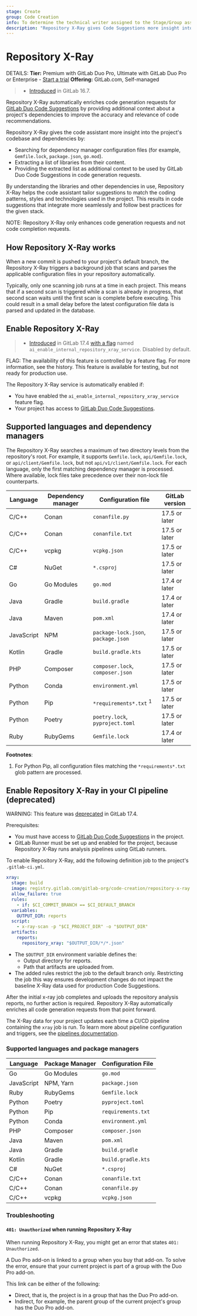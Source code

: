 ```yaml
---
stage: Create
group: Code Creation
info: To determine the technical writer assigned to the Stage/Group associated with this page, see https://handbook.gitlab.com/handbook/product/ux/technical-writing/#assignments
description: "Repository X-Ray gives Code Suggestions more insight into your project's codebase and dependencies."
---
```


# Repository X-Ray

DETAILS:
**Tier:** Premium with GitLab Duo Pro, Ultimate with GitLab Duo Pro or Enterprise - [Start a trial](https://about.gitlab.com/solutions/gitlab-duo-pro/sales/?type=free-trial)
**Offering:** GitLab.com, Self-managed

> - [Introduced](https://gitlab.com/groups/gitlab-org/-/epics/12060) in GitLab 16.7.

Repository X-Ray automatically enriches code generation requests for [GitLab Duo Code Suggestions](index.md) by providing additional context about a project's dependencies to improve the accuracy and relevance of code recommendations.

Repository X-Ray gives the code assistant more insight into the project's codebase and dependencies by:

- Searching for dependency manager configuration files (for example, `Gemfile.lock`, `package.json`, `go.mod`).
- Extracting a list of libraries from their content.
- Providing the extracted list as additional context to be used by GitLab Duo Code Suggestions in code generation requests.

By understanding the libraries and other dependencies in use, Repository X-Ray helps the code assistant tailor suggestions to match the coding patterns, styles and technologies used in the project. This results in code suggestions that integrate more seamlessly and follow best practices for the given stack.

NOTE:
Repository X-Ray only enhances code generation requests and not code completion requests.

## How Repository X-Ray works

When a new commit is pushed to your project's default branch, the Repository X-Ray triggers a background job that scans and parses the applicable configuration files in your repository automatically.

Typically, only one scanning job runs at a time in each project. This means that if a second scan is triggered while a scan is already in progress, that second scan waits until the first scan is complete before executing. This could result in a small delay before the latest configuration file data is parsed and updated in the database.

## Enable Repository X-Ray

> - [Introduced](https://gitlab.com/gitlab-org/gitlab/-/issues/476180) in GitLab 17.4 [with a flag](../../../feature_flags.md) named `ai_enable_internal_repository_xray_service`. Disabled by default.

FLAG:
The availability of this feature is controlled by a feature flag.
For more information, see the history.
This feature is available for testing, but not ready for production use.

The Repository X-Ray service is automatically enabled if:

- You have enabled the `ai_enable_internal_repository_xray_service` feature flag.
- Your project has access to [GitLab Duo Code Suggestions](index.md).

## Supported languages and dependency managers

The Repository X-Ray searches a maximum of two directory levels from the repository's root. For example, it supports `Gemfile.lock`, `api/Gemfile.lock`, or `api/client/Gemfile.lock`, but not `api/v1/client/Gemfile.lock`. For each language, only the first matching dependency manager is processed. Where available, lock files take precedence over their non-lock file counterparts.

| Language   | Dependency manager | Configuration file                  | GitLab version |
| ---------- |--------------------| ----------------------------------- | -------------- |
| C/C++      | Conan              | `conanfile.py`                      | 17.5 or later  |
| C/C++      | Conan              | `conanfile.txt`                     | 17.5 or later  |
| C/C++      | vcpkg              | `vcpkg.json`                        | 17.5 or later  |
| C#         | NuGet              | `*.csproj`                          | 17.5 or later  |
| Go         | Go Modules         | `go.mod`                            | 17.4 or later  |
| Java       | Gradle             | `build.gradle`                      | 17.4 or later  |
| Java       | Maven              | `pom.xml`                           | 17.4 or later  |
| JavaScript | NPM                | `package-lock.json`, `package.json` | 17.5 or later  |
| Kotlin     | Gradle             | `build.gradle.kts`                  | 17.5 or later  |
| PHP        | Composer           | `composer.lock`, `composer.json`    | 17.5 or later  |
| Python     | Conda              | `environment.yml`                   | 17.5 or later  |
| Python     | Pip                | `*requirements*.txt` <sup>1</sup>   | 17.5 or later  |
| Python     | Poetry             | `poetry.lock`, `pyproject.toml`     | 17.5 or later  |
| Ruby       | RubyGems           | `Gemfile.lock`                      | 17.4 or later  |

**Footnotes**:

1. For Python Pip, all configuration files matching the `*requirements*.txt` glob pattern are processed.

## Enable Repository X-Ray in your CI pipeline (deprecated)

WARNING:
This feature was [deprecated](https://gitlab.com/groups/gitlab-org/-/epics/14100) in GitLab 17.4.

Prerequisites:

- You must have access to [GitLab Duo Code Suggestions](index.md) in the project.
- GitLab Runner must be set up and enabled for the project, because Repository X-Ray runs analysis pipelines using GitLab runners.

To enable Repository X-Ray, add the following definition job to the project's `.gitlab-ci.yml`.

```yaml
xray:
  stage: build
  image: registry.gitlab.com/gitlab-org/code-creation/repository-x-ray:latest
  allow_failure: true
  rules:
    - if: $CI_COMMIT_BRANCH == $CI_DEFAULT_BRANCH
  variables:
    OUTPUT_DIR: reports
  script:
    - x-ray-scan -p "$CI_PROJECT_DIR" -o "$OUTPUT_DIR"
  artifacts:
    reports:
      repository_xray: "$OUTPUT_DIR/*/*.json"
```

- The `$OUTPUT_DIR` environment variable defines the:
  - Output directory for reports.
  - Path that artifacts are uploaded from.
- The added rules restrict the job to the default branch only. Restricting the job this way ensures development changes do not impact the baseline X-Ray data used for production Code Suggestions.

After the initial x-ray job completes and uploads the repository analysis reports, no further action is required. Repository X-Ray automatically enriches all code generation requests from that point forward.

The X-Ray data for your project updates each time a CI/CD pipeline containing the `xray`
job is run. To learn more about pipeline configuration and triggers, see the
[pipelines documentation](../../../../ci/pipelines/merge_request_pipelines.md).

### Supported languages and package managers

| Language   | Package Manager | Configuration File   |
| ---------- |-----------------| -------------------- |
| Go         | Go Modules      | `go.mod`             |
| JavaScript | NPM, Yarn       | `package.json`       |
| Ruby       | RubyGems        | `Gemfile.lock`       |
| Python     | Poetry          | `pyproject.toml`     |
| Python     | Pip             | `requirements.txt`   |
| Python     | Conda           | `environment.yml`    |
| PHP        | Composer        | `composer.json`      |
| Java       | Maven           | `pom.xml`            |
| Java       | Gradle          | `build.gradle`       |
| Kotlin     | Gradle          | `build.gradle.kts`   |
| C#         | NuGet           | `*.csproj`           |
| C/C++      | Conan           | `conanfile.txt`      |
| C/C++      | Conan           | `conanfile.py`       |
| C/C++      | vcpkg           | `vcpkg.json`         |

### Troubleshooting

#### `401: Unauthorized` when running Repository X-Ray

When running Repository X-Ray, you might get an error that states `401: Unauthorized`.

A Duo Pro add-on is linked to a group when you buy that add-on. To solve the error, ensure
that your current project is part of a group with the Duo Pro add-on.

This link can be either of the following:

- Direct, that is, the project is in a group that has the Duo Pro add-on.
- Indirect, for example, the parent group of the current project's group has the Duo Pro add-on.
